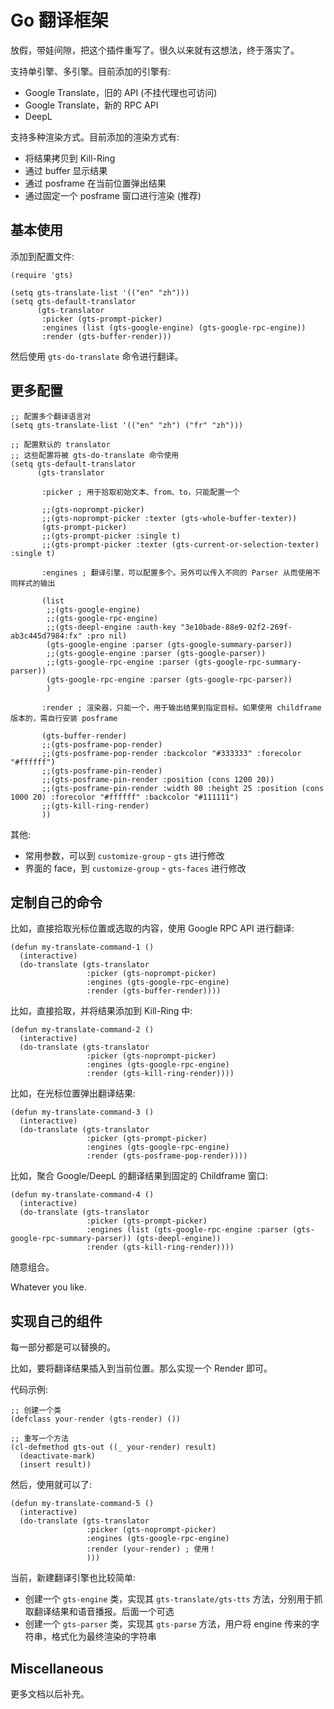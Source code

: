 # Go 翻译框架

放假，带娃间隙，把这个插件重写了。很久以来就有这想法，终于落实了。

支持单引擎、多引擎。目前添加的引擎有:
- Google Translate，旧的 API (不挂代理也可访问)
- Google Translate，新的 RPC API
- DeepL

支持多种渲染方式。目前添加的渲染方式有:
- 将结果拷贝到 Kill-Ring
- 通过 buffer 显示结果
- 通过 posframe 在当前位置弹出结果
- 通过固定一个 posframe 窗口进行渲染 (推荐)

## 基本使用

添加到配置文件:
```elisp
(require 'gts)

(setq gts-translate-list '(("en" "zh")))
(setq gts-default-translator
      (gts-translator
       :picker (gts-prompt-picker)
       :engines (list (gts-google-engine) (gts-google-rpc-engine))
       :render (gts-buffer-render)))
```

然后使用 `gts-do-translate` 命令进行翻译。

## 更多配置

```elisp
;; 配置多个翻译语言对
(setq gts-translate-list '(("en" "zh") ("fr" "zh")))

;; 配置默认的 translator
;; 这些配置将被 gts-do-translate 命令使用
(setq gts-default-translator
      (gts-translator

       :picker ; 用于拾取初始文本、from、to，只能配置一个

       ;;(gts-noprompt-picker)
       ;;(gts-noprompt-picker :texter (gts-whole-buffer-texter))
       (gts-prompt-picker)
       ;;(gts-prompt-picker :single t)
       ;;(gts-prompt-picker :texter (gts-current-or-selection-texter) :single t)

       :engines ; 翻译引擎，可以配置多个。另外可以传入不同的 Parser 从而使用不同样式的输出

       (list
        ;;(gts-google-engine)
        ;;(gts-google-rpc-engine)
        ;;(gts-deepl-engine :auth-key "3e10bade-88e9-02f2-269f-ab3c445d7984:fx" :pro nil)
        (gts-google-engine :parser (gts-google-summary-parser))
        ;;(gts-google-engine :parser (gts-google-parser))
        ;;(gts-google-rpc-engine :parser (gts-google-rpc-summary-parser))
        (gts-google-rpc-engine :parser (gts-google-rpc-parser))
        )

       :render ; 渲染器，只能一个，用于输出结果到指定目标。如果使用 childframe 版本的，需自行安装 posframe

       (gts-buffer-render)
       ;;(gts-posframe-pop-render)
       ;;(gts-posframe-pop-render :backcolor "#333333" :forecolor "#ffffff")
       ;;(gts-posframe-pin-render)
       ;;(gts-posframe-pin-render :position (cons 1200 20))
       ;;(gts-posframe-pin-render :width 80 :height 25 :position (cons 1000 20) :forecolor "#ffffff" :backcolor "#111111")
       ;;(gts-kill-ring-render)
       ))
```

其他:
- 常用参数，可以到 `customize-group` - `gts` 进行修改
- 界面的 face，到 `customize-group` - `gts-faces` 进行修改

## 定制自己的命令

比如，直接拾取光标位置或选取的内容，使用 Google RPC API 进行翻译:
```elisp
(defun my-translate-command-1 ()
  (interactive)
  (do-translate (gts-translator
				 :picker (gts-noprompt-picker)
				 :engines (gts-google-rpc-engine)
				 :render (gts-buffer-render))))
```

比如，直接拾取，并将结果添加到 Kill-Ring 中:
```elisp
(defun my-translate-command-2 ()
  (interactive)
  (do-translate (gts-translator
				 :picker (gts-noprompt-picker)
				 :engines (gts-google-rpc-engine)
				 :render (gts-kill-ring-render))))
```

比如，在光标位置弹出翻译结果:
```elisp
(defun my-translate-command-3 ()
  (interactive)
  (do-translate (gts-translator
				 :picker (gts-prompt-picker)
				 :engines (gts-google-rpc-engine)
				 :render (gts-posframe-pop-render))))
```

比如，聚合 Google/DeepL 的翻译结果到固定的 Childframe 窗口:
```elisp
(defun my-translate-command-4 ()
  (interactive)
  (do-translate (gts-translator
				 :picker (gts-prompt-picker)
				 :engines (list (gts-google-rpc-engine :parser (gts-google-rpc-summary-parser)) (gts-deepl-engine))
				 :render (gts-kill-ring-render))))
```

随意组合。

Whatever you like.

## 实现自己的组件

每一部分都是可以替换的。

比如，要将翻译结果插入到当前位置。那么实现一个 Render 即可。

代码示例:
```elisp
;; 创建一个类
(defclass your-render (gts-render) ())

;; 重写一个方法
(cl-defmethod gts-out ((_ your-render) result)
  (deactivate-mark)
  (insert result))
```

然后，使用就可以了:
```elisp
(defun my-translate-command-5 ()
  (interactive)
  (do-translate (gts-translator
				 :picker (gts-noprompt-picker)
				 :engines (gts-google-rpc-engine)
				 :render (your-render) ; 使用！
                 )))
```

当前，新建翻译引擎也比较简单:
- 创建一个 `gts-engine` 类，实现其 `gts-translate/gts-tts` 方法，分别用于抓取翻译结果和语音播报。后面一个可选
- 创建一个 `gts-parser` 类，实现其 `gts-parse` 方法，用户将 engine 传来的字符串，格式化为最终渲染的字符串

## Miscellaneous

更多文档以后补充。
